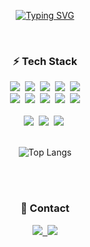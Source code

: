 <!--Typing SVG-->
<p align="center">
 <a href="https://git.io/typing-svg"><img src="https://readme-typing-svg.demolab.com?font=Fira+Code&weight=500&size=30&letterSpacing=5px&duration=6000&pause=1000&center=true&vCenter=true&multiline=true&width=700&height=140&lines=Hi+There+%3AD;Welcome+to+my+Github." alt="Typing SVG" /></a>
</p>

<br>

<!--Tech Stack https://img.shields.io/badge/{배지이름}-{css컬러}?style={스타일}&logo={로고}&logoColor={로고컬러}-->
<h3 align="center"> ⚡️ Tech Stack </h3>
<div align="center">
  <img src="https://img.shields.io/badge/python-3670A0?style=for-the-badge&logo=python&logoColor=ffdd54" />&nbsp
  <img src="https://img.shields.io/badge/PyTorch-EE4C2C?style=for-the-badge&logo=PyTorch&logoColor=white" />&nbsp
  <img src="https://img.shields.io/badge/opencv-0097C2.svg?style=for-the-badge&logo=opencv&logoColor=white" />&nbsp
  <img src="https://img.shields.io/badge/pandas-150458.svg?style=for-the-badge&logo=pandas&logoColor=white" />&nbsp
  <img src="https://img.shields.io/badge/numpy-013243.svg?style=for-the-badge&logo=numpy&logoColor=white" />
</div>
<div align="center">
  <img src="https://img.shields.io/badge/linux-FCC624?style=for-the-badge&logo=linux&logoColor=black">&nbsp
  <img src="https://img.shields.io/badge/mysql-white?style=for-the-badge&logo=mysql&logoColor=4479A1">&nbsp
  <img src="https://img.shields.io/badge/mongoDB-47A248?style=for-the-badge&logo=MongoDB&logoColor=white">&nbsp
  <img src="https://img.shields.io/badge/node.js-004027?style=for-the-badge&logo=Node.js&logoColor=white">&nbsp
  <img src="https://img.shields.io/badge/aws-232F3E?style=for-the-badge&logo=amazonwebservices&logoColor=white"> 
</div>
<br>

<div align="center">
  <img src="https://img.shields.io/badge/VSCode-2C2C32.svg?style=for-the-badge&logo=visual-studio-code&logoColor=22ABF3" />&nbsp
  <img src="https://img.shields.io/badge/jupyter-2C2C32.svg?style=for-the-badge&logo=jupyter&logoColor=F37726" />&nbsp
  <img src="https://img.shields.io/badge/Colab-2C2C32.svg?style=for-the-badge&logo=googlecolab&logoColor=F9AB00" />&nbsp
  
  <br>
  <br>
  
  <!--  특정 언어 제거하고 싶을 떄 ?hide=${language1},${language2}   --->
  <p><img src="https://github-readme-stats.vercel.app/api/top-langs/?username=c0zyb1ue&amp;layout=compact&theme=dark&hide_border=True" alt="Top Langs"></p>

</div>

<br>
<br>

<h3 align="center"> 📨 Contact </h3>
<div align="center">
  <a href="mailto:dlcksdn1201@unist.ac.kr">
    <img
      src="https://img.shields.io/badge/dlcksdn1201@unist.ac.kr-14ACC2?style=for-the-badge&logo=mailboxdotorg&logoColor=white"/>&nbsp
  </a>
 
  <a href="https://velog.io/@c0zyb1ue/posts">
    <img src="https://img.shields.io/badge/Velog-1EBC8F?style=for-the-badge&logo=velog&logoColor=white" />
  </a>
  <!-- <img src="https://img.shields.io/badge/github-181717?style=for-the-badge&logo=github&logoColor=white">&nbsp --->

</div>

<br>


<!--
**c0zyb1ue/c0zyb1ue** is a ✨ _special_ ✨ repository because its `README.md` (this file) appears on your GitHub profile.

Here are some ideas to get you started:

- 🔭 I’m currently working on ...
- 🌱 I’m currently learning ...
- 👯 I’m looking to collaborate on ...
- 🤔 I’m looking for help with ...
- 💬 Ask me about ...
- 📫 How to reach me: ...
- 😄 Pronouns: ...
- ⚡ Fun fact: ...
-->



